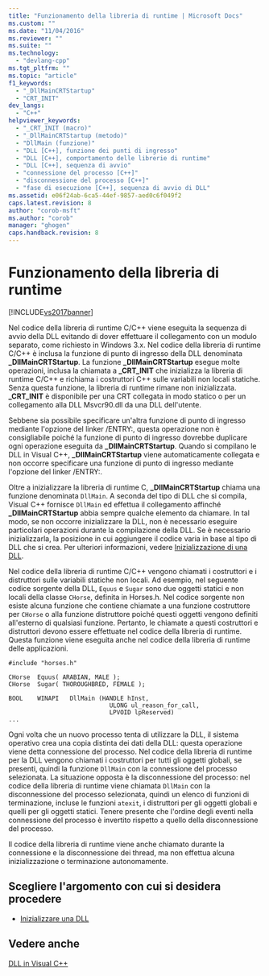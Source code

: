```yaml
---
title: "Funzionamento della libreria di runtime | Microsoft Docs"
ms.custom: ""
ms.date: "11/04/2016"
ms.reviewer: ""
ms.suite: ""
ms.technology: 
  - "devlang-cpp"
ms.tgt_pltfrm: ""
ms.topic: "article"
f1_keywords: 
  - "_DllMainCRTStartup"
  - "CRT_INIT"
dev_langs: 
  - "C++"
helpviewer_keywords: 
  - "_CRT_INIT (macro)"
  - "_DllMainCRTStartup (metodo)"
  - "DllMain (funzione)"
  - "DLL [C++], funzione dei punti di ingresso"
  - "DLL [C++], comportamento delle librerie di runtime"
  - "DLL [C++], sequenza di avvio"
  - "connessione del processo [C++]"
  - "disconnessione del processo [C++]"
  - "fase di esecuzione [C++], sequenza di avvio di DLL"
ms.assetid: e06f24ab-6ca5-44ef-9857-aed0c6f049f2
caps.latest.revision: 8
author: "corob-msft"
ms.author: "corob"
manager: "ghogen"
caps.handback.revision: 8
---
```

# Funzionamento della libreria di runtime
[!INCLUDE[vs2017banner](../assembler/inline/includes/vs2017banner.md)]

Nel codice della libreria di runtime C\/C\+\+ viene eseguita la sequenza di avvio della DLL evitando di dover effettuare il collegamento con un modulo separato, come richiesto in Windows 3.x.  Nel codice della libreria di runtime C\/C\+\+ è inclusa la funzione di punto di ingresso della DLL denominata **\_DllMainCRTStartup**.  La funzione **\_DllMainCRTStartup** esegue molte operazioni, inclusa la chiamata a **\_CRT\_INIT** che inizializza la libreria di runtime C\/C\+\+ e richiama i costruttori C\+\+ sulle variabili non locali statiche.  Senza questa funzione, la libreria di runtime rimane non inizializzata.  **\_CRT\_INIT** è disponibile per una CRT collegata in modo statico o per un collegamento alla DLL Msvcr90.dll da una DLL dell'utente.  
  
 Sebbene sia possibile specificare un'altra funzione di punto di ingresso mediante l'opzione del linker \/ENTRY:, questa operazione non è consigliabile poiché la funzione di punto di ingresso dovrebbe duplicare ogni operazione eseguita da **\_DllMainCRTStartup**.  Quando si compilano le DLL in Visual C\+\+, **\_DllMainCRTStartup** viene automaticamente collegata e non occorre specificare una funzione di punto di ingresso mediante l'opzione del linker \/ENTRY:.  
  
 Oltre a inizializzare la libreria di runtime C, **\_DllMainCRTStartup** chiama una funzione denominata `DllMain`.  A seconda del tipo di DLL che si compila, Visual C\+\+ fornisce `DllMain` ed effettua il collegamento affinché **\_DllMainCRTStartup** abbia sempre qualche elemento da chiamare.  In tal modo, se non occorre inizializzare la DLL, non è necessario eseguire particolari operazioni durante la compilazione della DLL.  Se è necessario inizializzarla, la posizione in cui aggiungere il codice varia in base al tipo di DLL che si crea.  Per ulteriori informazioni, vedere [Inizializzazione di una DLL](../build/initializing-a-dll.md).  
  
 Nel codice della libreria di runtime C\/C\+\+ vengono chiamati i costruttori e i distruttori sulle variabili statiche non locali.  Ad esempio, nel seguente codice sorgente della DLL, `Equus` e `Sugar` sono due oggetti statici e non locali della classe `CHorse`, definita in Horses.h.  Nel codice sorgente non esiste alcuna funzione che contiene chiamate a una funzione costruttore per `CHorse` o alla funzione distruttore poiché questi oggetti vengono definiti all'esterno di qualsiasi funzione.  Pertanto, le chiamate a questi costruttori e distruttori devono essere effettuate nel codice della libreria di runtime.  Questa funzione viene eseguita anche nel codice della libreria di runtime delle applicazioni.  
  
```  
#include "horses.h"  
  
CHorse  Equus( ARABIAN, MALE );  
CHorse  Sugar( THOROUGHBRED, FEMALE );  
  
BOOL    WINAPI   DllMain (HANDLE hInst,   
                            ULONG ul_reason_for_call,  
                            LPVOID lpReserved)  
...  
```  
  
 Ogni volta che un nuovo processo tenta di utilizzare la DLL, il sistema operativo crea una copia distinta dei dati della DLL: questa operazione viene detta connessione del processo.  Nel codice della libreria di runtime per la DLL vengono chiamati i costruttori per tutti gli oggetti globali, se presenti, quindi la funzione `DllMain` con la connessione del processo selezionata.  La situazione opposta è la disconnessione del processo: nel codice della libreria di runtime viene chiamata `DllMain` con la disconnessione del processo selezionata, quindi un elenco di funzioni di terminazione, incluse le funzioni `atexit`, i distruttori per gli oggetti globali e quelli per gli oggetti statici.  Tenere presente che l'ordine degli eventi nella connessione del processo è invertito rispetto a quello della disconnessione del processo.  
  
 Il codice della libreria di runtime viene anche chiamato durante la connessione e la disconnessione dei thread, ma non effettua alcuna inizializzazione o terminazione autonomamente.  
  
## Scegliere l'argomento con cui si desidera procedere  
  
-   [Inizializzare una DLL](../build/initializing-a-dll.md)  
  
## Vedere anche  
 [DLL in Visual C\+\+](../build/dlls-in-visual-cpp.md)
